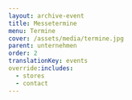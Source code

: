 ```yaml
---
layout: archive-event
title: Messetermine
menu: Termine
cover: /assets/media/termine.jpg
parent: unternehmen
order: 2
translationKey: events
override:includes:
  - stores
  - contact
---
```


